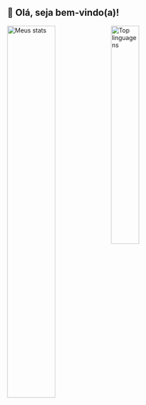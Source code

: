 ## 👋 Olá, seja bem-vindo(a)!

<img alt="Meus stats" align="left" width="47%" src="https://github-readme-stats.vercel.app/api?username=GMendes18&show_icons=true&include_all_commits=true&theme=tokyonight" />

<img alt="Top linguagens" align="left" width="36%" src="https://github-readme-stats.vercel.app/api/top-langs/?username=GMendes18&layout=compact&theme=tokyonight" />




